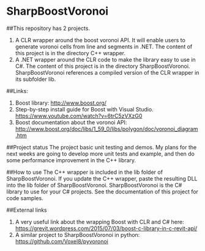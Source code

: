 # SharpBoostVoronoi

##This repository has 2 projects.

1. A CLR wrapper around the boost voronoi API. It will enable users to generate voronoi cells from line and segments in .NET. The content of this project is in the directory C++ wrapper.
2. A .NET wrapper around the CLR code to make the library easy to use in C#. The content of this project is in the directory SharpBoostVoronoi. SharpBoostVoronoi references a compiled version of the CLR wrapper in its subfolder lib. 

##Links:
 
1. Boost library: http://www.boost.org/
2. Step-by-step install guide for Boost with Visual Studio. https://www.youtube.com/watch?v=6trC5zVXzG0
3. Boost documentation about the voronoi API: http://www.boost.org/doc/libs/1_59_0/libs/polygon/doc/voronoi_diagram.htm

##Project status
The project basic unit testing and demos. My plans for the next weeks are going to develop more unit tests and example, and then do some performance improvement in the C++ library.

##How to use
The C++ wrapper is included in the lib folder of SharpBoostVoronoi. If you update the C++ wrapper, paste the resulting DLL into the lib folder of SharpBoostVoronoi.
SharpBoostVoronoi is the C# library to use for your C# projects. See the documentation of this project for code samples.


##External links
1. A very useful link about the wrapping Boost with CLR and C# here: https://grevit.wordpress.com/2015/07/03/boost-c-library-in-c-revit-api/	
2. A similar project to SharpBoostVoronoi in python: https://github.com/Voxel8/pyvoronoi

